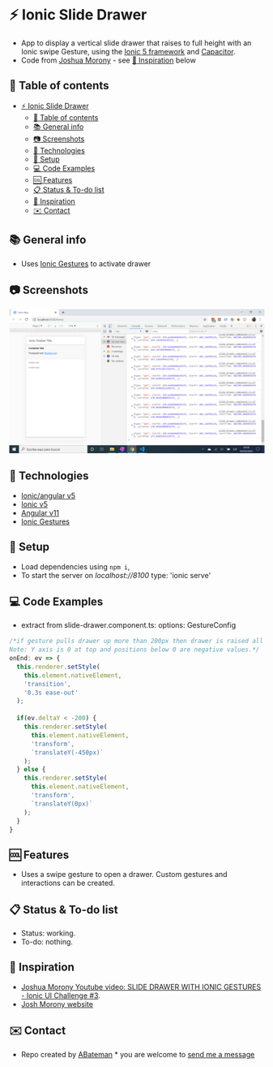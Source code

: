 # :zap: Ionic Slide Drawer

* App to display a vertical slide drawer that raises to full height with an Ionic swipe Gesture, using the [Ionic 5 framework](https://ionicframework.com/docs) and [Capacitor](https://capacitor.ionicframework.com/).
* Code from [Joshua Morony](https://www.youtube.com/channel/UCbVZdLngJH6KOJvpAOO3qTw) - see [:clap: Inspiration](#clap-inspiration) below

## :page_facing_up: Table of contents

* [:zap: Ionic Slide Drawer](#zap-ionic-slide-drawer)
  * [:page_facing_up: Table of contents](#page_facing_up-table-of-contents)
  * [:books: General info](#books-general-info)
  * [:camera: Screenshots](#camera-screenshots)
  * [:signal_strength: Technologies](#signal_strength-technologies)
  * [:floppy_disk: Setup](#floppy_disk-setup)
  * [:computer: Code Examples](#computer-code-examples)
  * [:cool: Features](#cool-features)
  * [:clipboard: Status & To-do list](#clipboard-status--to-do-list)
  * [:clap: Inspiration](#clap-inspiration)
  * [:envelope: Contact](#envelope-contact)

## :books: General info

* Uses [Ionic Gestures](https://ionicframework.com/docs/v3/components/#gestures) to activate drawer

## :camera: Screenshots

![screen print](./img/drawer.png)

## :signal_strength: Technologies

* [Ionic/angular v5](https://ionicframework.com/)
* [Ionic v5](https://ionicframework.com/)
* [Angular v11](https://angular.io/)
* [Ionic Gestures](https://ionicframework.com/docs/utilities/gestures)

## :floppy_disk: Setup

* Load dependencies using `npm i`,
* To start the server on _localhost://8100_ type: 'ionic serve'

## :computer: Code Examples

* extract from slide-drawer.component.ts: options: GestureConfig

```typescript
/*if gesture pulls drawer up more than 200px then drawer is raised all the way to the top of the ion-card-content (500px)
Note: Y axis is 0 at top and positions below 0 are negative values.*/
onEnd: ev => {
  this.renderer.setStyle(
    this.element.nativeElement,
    'transition',
    '0.3s ease-out'
  );

  if(ev.deltaY < -200) {
    this.renderer.setStyle(
      this.element.nativeElement,
      'transform',
      `translateY(-450px)`
    );
  } else {
    this.renderer.setStyle(
      this.element.nativeElement,
      'transform',
      `translateY(0px)`
    );
  }
}
```

## :cool: Features

* Uses a swipe gesture to open a drawer. Custom gestures and interactions can be created.

## :clipboard: Status & To-do list

* Status: working.
* To-do: nothing.

## :clap: Inspiration

* [Joshua Morony Youtube video: SLIDE DRAWER WITH IONIC GESTURES - Ionic UI Challenge #3](https://www.youtube.com/watch?v=AW80XVSOLZg&t=28s).
* [Josh Morony website](https://www.joshmorony.com/)

## :envelope: Contact

* Repo created by [ABateman](https://www.andrewbateman.org) * you are welcome to [send me a message](https://andrewbateman.org/contact)
